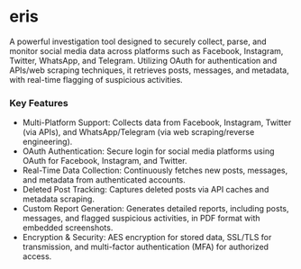 # eris
A powerful investigation tool designed to securely collect, parse, and monitor social media data across platforms such as Facebook, Instagram, Twitter, WhatsApp, and Telegram. Utilizing OAuth for authentication and APIs/web scraping techniques, it retrieves posts, messages, and metadata, with real-time flagging of suspicious activities.

### Key Features

- Multi-Platform Support: Collects data from Facebook, Instagram, Twitter (via APIs), and WhatsApp/Telegram (via web scraping/reverse engineering).
- OAuth Authentication: Secure login for social media platforms using OAuth for Facebook, Instagram, and Twitter.
- Real-Time Data Collection: Continuously fetches new posts, messages, and metadata from authenticated accounts.
- Deleted Post Tracking: Captures deleted posts via API caches and metadata scraping.
- Custom Report Generation: Generates detailed reports, including posts, messages, and flagged suspicious activities, in PDF format with embedded screenshots.
- Encryption & Security: AES encryption for stored data, SSL/TLS for transmission, and multi-factor authentication (MFA) for authorized access.
